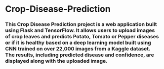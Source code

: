 # Crop-Disease-Prediction
### This Crop Disease Prediction project is a web application built using Flask and TensorFlow. It allows users to upload images of crop leaves and predicts Potato, Tomato or Pepper diseases or if it is healthy based on a deep learning model built using CNN trained on over 22,000 images from a Kaggle dataset. The results, including predicted disease and confidence, are displayed along with the uploaded image. 
